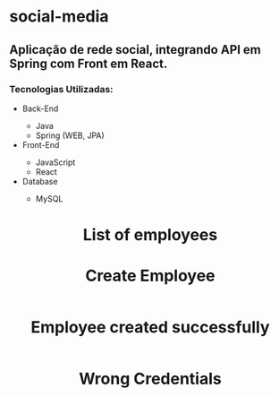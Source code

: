 # social-media

## Aplicação de rede social, integrando API em Spring com Front em React.

### Tecnologias Utilizadas:
  <ul>
    <li>Back-End</li>
    <ul>
      <li>Java</li>
      <li>Spring (WEB, JPA)</li>
    </ul>
    <li>Front-End</li>
    <ul>
      <li>JavaScript</li>
      <li>React</li>
    </ul>
    <li>Database</li>
    <ul>
      <li>MySQL</li>
    </ul>
  </ul>
  
  <h1 align=center> List of employees </h1>
  
  <h1 align=center> Create Employee </h1>
   
  <p align=center>
    <img src"images/add_employee.png" width="700">
  </p>
  
 <h1 align=center> Employee created successfully </h1>

<p align=center>
    <img src"images/add_success.png" width="700">
  </p>
  
 <h1 align=center> Wrong Credentials </h1>
  
  <p align=center>
    <img src"images/add_error.png" width="700">
  </p>
